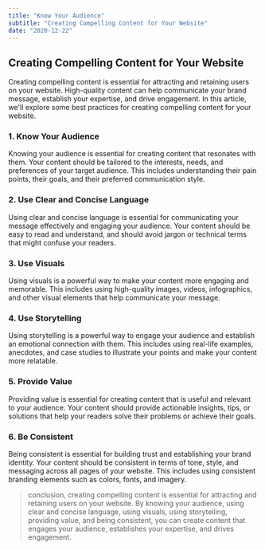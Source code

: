 ```yaml
---
title: "Know Your Audience"
subtitle: "Creating Compelling Content for Your Website"
date: "2020-12-22"
---
```



## Creating Compelling Content for Your Website

Creating compelling content is essential for attracting and retaining users on your website. High-quality content can help communicate your brand message, establish your expertise, and drive engagement. In this article, we'll explore some best practices for creating compelling content for your website.

### 1. Know Your Audience

Knowing your audience is essential for creating content that resonates with them. Your content should be tailored to the interests, needs, and preferences of your target audience. This includes understanding their pain points, their goals, and their preferred communication style.

### 2. Use Clear and Concise Language

Using clear and concise language is essential for communicating your message effectively and engaging your audience. Your content should be easy to read and understand, and should avoid jargon or technical terms that might confuse your readers.

### 3. Use Visuals

Using visuals is a powerful way to make your content more engaging and memorable. This includes using high-quality images, videos, infographics, and other visual elements that help communicate your message.

### 4. Use Storytelling

Using storytelling is a powerful way to engage your audience and establish an emotional connection with them. This includes using real-life examples, anecdotes, and case studies to illustrate your points and make your content more relatable.

### 5. Provide Value

Providing value is essential for creating content that is useful and relevant to your audience. Your content should provide actionable insights, tips, or solutions that help your readers solve their problems or achieve their goals.

### 6. Be Consistent

Being consistent is essential for building trust and establishing your brand identity. Your content should be consistent in terms of tone, style, and messaging across all pages of your website. This includes using consistent branding elements such as colors, fonts, and imagery.

> conclusion, creating compelling content is essential for attracting and retaining users on your website. By knowing your audience, using clear and concise language, using visuals, using storytelling, providing value, and being consistent, you can create content that engages your audience, establishes your expertise, and drives engagement.